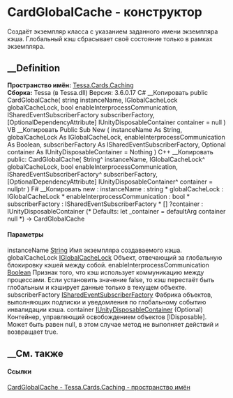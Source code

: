 # CardGlobalCache - конструктор
Создаёт экземпляр класса с указанием заданного имени экземпляра кэша.
Глобальный кэш сбрасывает своё состояние только в рамках экземпляра.
## __Definition
 **Пространство имён:** [Tessa.Cards.Caching](N_Tessa_Cards_Caching.htm)  
 **Сборка:** Tessa (в Tessa.dll) Версия: 3.6.0.17
C# __Копировать
     public CardGlobalCache(
    	string instanceName,
    	IGlobalCacheLock globalCacheLock,
    	bool enableInterprocessCommunication,
    	ISharedEventSubscriberFactory subscriberFactory,
    	[OptionalDependencyAttribute] IUnityDisposableContainer container = null
    )
VB __Копировать
     Public Sub New ( 
    	instanceName As String,
    	globalCacheLock As IGlobalCacheLock,
    	enableInterprocessCommunication As Boolean,
    	subscriberFactory As ISharedEventSubscriberFactory,
    	<OptionalDependencyAttribute> Optional container As IUnityDisposableContainer = Nothing
    )
C++ __Копировать
     public:
    CardGlobalCache(
    	String^ instanceName, 
    	IGlobalCacheLock^ globalCacheLock, 
    	bool enableInterprocessCommunication, 
    	ISharedEventSubscriberFactory^ subscriberFactory, 
    	[OptionalDependencyAttribute] IUnityDisposableContainer^ container = nullptr
    )
F# __Копировать
     new : 
            instanceName : string * 
            globalCacheLock : IGlobalCacheLock * 
            enableInterprocessCommunication : bool * 
            subscriberFactory : ISharedEventSubscriberFactory * 
            [<OptionalDependencyAttribute>] ?container : IUnityDisposableContainer 
    (* Defaults:
            let _container = defaultArg container null
    *)
    -> CardGlobalCache
#### Параметры
instanceName [String](https://learn.microsoft.com/dotnet/api/system.string)
    Имя экземпляра создаваемого кэша.
globalCacheLock
[IGlobalCacheLock](T_Tessa_Platform_Caching_IGlobalCacheLock.htm)
    Объект, отвечающий за глобальную блокировку кэшей между собой.
enableInterprocessCommunication
[Boolean](https://learn.microsoft.com/dotnet/api/system.boolean)
     Признак того, что кэш использует коммуникацию между процессами. Если установить значение false, то кэш перестаёт быть глобальным и кэширует данные только в текущем объекте. 
subscriberFactory
[ISharedEventSubscriberFactory](T_Tessa_Platform_IPC_ISharedEventSubscriberFactory.htm)
     Фабрика объектов, выполняющих подписки и уведомления по глобальному событию инвалидации кэша. 
container
[IUnityDisposableContainer](T_Tessa_Platform_IUnityDisposableContainer.htm)
(Optional)
     Контейнер, управляющий освобождением объектов [IDisposable]. Может быть равен null, в этом случае метод не выполняет действий и возвращает true. 
## __См. также
#### Ссылки
[CardGlobalCache - ](T_Tessa_Cards_Caching_CardGlobalCache.htm)
[Tessa.Cards.Caching - пространство имён](N_Tessa_Cards_Caching.htm)
